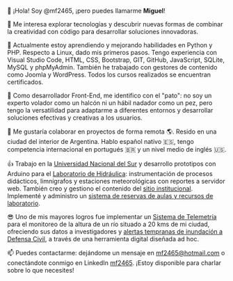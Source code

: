 👋 ¡Hola! Soy @mf2465, ¡pero puedes llamarme **Miguel**!

👀 Me interesa explorar tecnologías y descubrir nuevas formas de combinar la creatividad con código para desarrollar soluciones innovadoras.

🌱 Actualmente estoy aprendiendo y mejorando habilidades en Python y PHP. Respecto a Linux, dado mis primeros pasos. Tengo experiencia con Visual Studio Code, HTML, CSS, Bootstrap, GIT, GitHub, JavaScript, SQLite, MySQL y phpMyAdmin. También he trabajado con gestores de contenido como Joomla y WordPress. Todos los cursos realizados se encuentran certificados.

🦆 Como desarrollador Front-End, me identifico con el "pato": no soy un experto volador como un halcón ni un hábil nadador como un pez, pero tengo la versatilidad para adaptarme a diferentes entornos y desarrollar soluciones efectivas y creativas a los  usuarios.

💞 Me gustaría colaborar en proyectos de forma remota 🌎. Resido en una ciudad del interior de Argentina. Hablo español nativo 🇪🇸, tengo competencia internacional en portugués 🇧🇷 y un nivel medio de inglés 🇺🇸.

👍 Trabajo en la [Universidad Nacional del Sur](https://www.uns.edu.ar) y desarrollo prototipos con Arduino para el [Laboratorio de Hidráulica](https://www.hidraulica.uns.edu.ar): instrumentación de procesos didácticos, limnígrafos y estaciones meteorológicas con reportes a servidor web. También creo y gestiono el contenido del [sitio institucional](https://www.hidraulica.uns.edu.ar). Implementé y administro un [sistema de reservas de aulas y recursos de laboratorio](https://www.hidraulica.uns.edu.ar/reservas).

😎 Uno de mis mayores logros fue implementar un [Sistema de Telemetría](https://www.hidraulica.uns.edu.ar/ingresoST.php) para el monitoreo de la altura de un río situado a 20 kms de mi ciudad, ofreciendo sus datos a investigadores y [alertas tempranas de inundación a Defensa Civil](https://www.hidraulica.uns.edu.ar/site/index.php/en/blog/134-sistema-de-alerta-temprana-naposta), a través de una herramienta digital diseñada ad hoc.

📫 Puedes contactarme: dejándome un mensaje en mf2465@hotmail.com o conectándote conmigo en LinkedIn [mf2465](https://www.linkedin.com/in/mf2465/). ¡Estoy disponible para charlar sobre lo que necesites!

